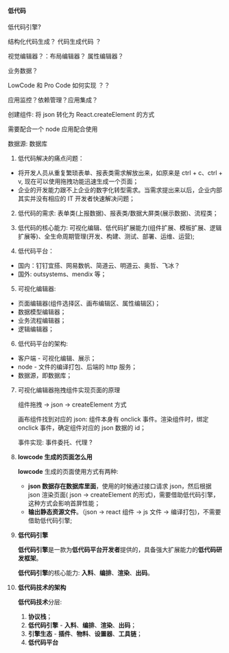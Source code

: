 #### 低代码

低代码引擎?

结构化代码生成？ 代码生成代码 ？

视觉编辑器？：布局编辑器？ 属性编辑器？

业务数据？

LowCode 和 Pro Code 如何实现 ？？



应用监控？依赖管理？应用集成？


创建组件: 将 json 转化为 React.createElement 的方式

需要配合一个 node 应用配合使用

数据源: 数据库



1. 低代码解决的痛点问题：
- 将开发人员从重复繁琐表单、报表类需求解放出来，如原来是 ctrl + c、ctrl + v, 现在可以使用拖拽功能迅速生成一个页面；
- 企业的开发能力跟不上企业的数字化转型需求。当需求提出来以后，企业内部其实并没有相应的 IT 开发者快速解决问题；

2. 低代码的需求: 表单类(上报数据)、报表类/数据大屏类(展示数据)、流程类；

3. 低代码的核心能力: 可视化编辑、低代码扩展能力(组件扩展、模板扩展、逻辑扩展等)、全生命周期管理(开发、构建、测试、部署、运维、运营);

4. 低代码平台：
- 国内：钉钉宜搭、网易数帆、简道云、明道云、奥哲、飞冰？
- 国外: outsystems、mendix 等；

5. 可视化编辑器: 
- 页面编辑器(组件选择区、画布编辑区、属性编辑区)；
- 数据模型编辑器；
- 业务流程编辑器；
- 逻辑编辑器；

6. 低代码平台的架构:
- 客户端 - 可视化编辑、展示；
- node - 文件的编译打包、后端的 http 服务；
- 数据源，即数据库；

7. 可视化编辑器拖拽组件实现页面的原理

    组件拖拽 -> json -> createElement 方式

    画布组件找到对应的 json: 组件本身有 onclick 事件。渲染组件时，绑定 onclick 事件，确定组件对应的 json 数据的 id；

    事件实现: 事件委托、代理 ?


8. **lowcode 生成的页面怎么用**

    **lowcode** 生成的页面使用方式有两种:
    - **json 数据存在数据库里面**，使用的时候通过接口请求 json，然后根据 json 渲染页面( json -> createElement 的形式)，需要借助低代码引擎，这种方式会影响首屏性能；
    - **输出静态资源文件**。（json -> react 组件 -> js 文件 -> 编译打包)，不需要借助低代码引擎;


9. **低代码引擎**

    **低代码引擎**是一款为**低代码平台开发者**提供的，具备强大扩展能力的**低代码研发框架**。

    **低代码引擎**的核心能力: **入料**、**编排**、**渲染**、**出码**。

10. **低代码技术的架构**

    **低代码技术**分层:
    1. **协议栈**；
    2. **低代码引擎** - **入料**、**编排**、**渲染**、**出码**；
    3. **引擎生态** - **插件**、**物料**、**设置器**、**工具链**；
    4. **低代码平台**

    






